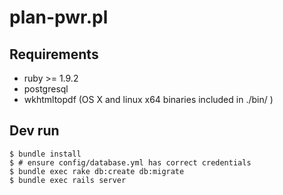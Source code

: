 # plan-pwr.pl

## Requirements
- ruby >= 1.9.2
- postgresql
- wkhtmltopdf (OS X and linux x64 binaries included in ./bin/ )

## Dev run
    $ bundle install
    $ # ensure config/database.yml has correct credentials
    $ bundle exec rake db:create db:migrate
    $ bundle exec rails server
